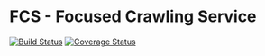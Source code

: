 FCS - Focused Crawling Service
===

[![Build Status](https://travis-ci.org/agh-glk/fcs.png?branch=master)](https://travis-ci.org/agh-glk/fcs) [![Coverage Status](https://coveralls.io/repos/agh-glk/fcs/badge.png?branch=master)](https://coveralls.io/r/agh-glk/fcs?branch=master)
